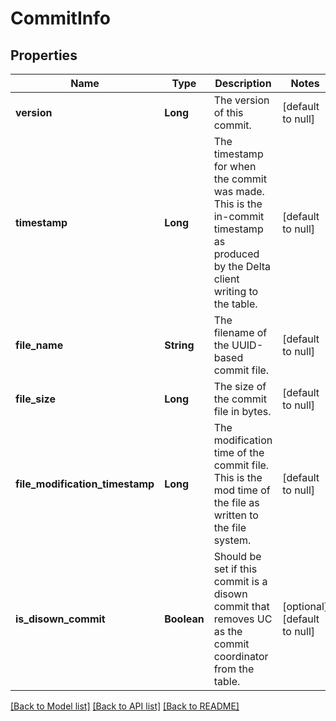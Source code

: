 # CommitInfo
## Properties

| Name | Type | Description | Notes |
|------------ | ------------- | ------------- | -------------|
| **version** | **Long** | The version of this commit. | [default to null] |
| **timestamp** | **Long** | The timestamp for when the commit was made. This is the in-commit timestamp as produced by the Delta client writing to the table. | [default to null] |
| **file\_name** | **String** | The filename of the UUID-based commit file. | [default to null] |
| **file\_size** | **Long** | The size of the commit file in bytes. | [default to null] |
| **file\_modification\_timestamp** | **Long** | The modification time of the commit file. This is the mod time of the file as written to the file system. | [default to null] |
| **is\_disown\_commit** | **Boolean** | Should be set if this commit is a disown commit that removes UC as the commit coordinator from the table. | [optional] [default to null] |

[[Back to Model list]](../README.md#documentation-for-models) [[Back to API list]](../README.md#documentation-for-api-endpoints) [[Back to README]](../README.md)

